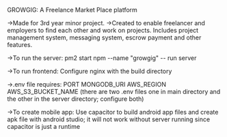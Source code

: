 GROWGIG: A Freelance Market Place platform

->Made for 3rd year minor project.
->Created to enable freelancer and employers to find each other and work on projects. Includes project management system, messaging system, escrow payment and other features.

->To run the server:
    pm2 start npm --name "growgig" -- run server

->To run frontend:
    Configure nginx with the build directory

->.env file requires:
    PORT
    MONGODB_URI
    AWS_REGION
    AWS_S3_BUCKET_NAME
    (there are two .env files one in main directory and the other in the server directory; configure both)

->To create mobile app:
    Use capacitor to build android app files and create apk file with android studio; it will not work without server running since capacitor is just a runtime